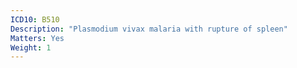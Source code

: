 ```yaml
---
ICD10: B510
Description: "Plasmodium vivax malaria with rupture of spleen"
Matters: Yes
Weight: 1
---
```

